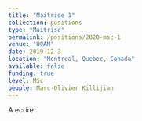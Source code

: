 ```yaml
---
title: "Maitrise 1"
collection: positions
type: "Maitrise"
permalink: /positions/2020-msc-1
venue: "UQAM"
date: 2019-12-3
location: "Montreal, Quebec, Canada"
available: false
funding: true
level: MSc
people: Marc-Olivier Killijian
---
```

A ecrire
